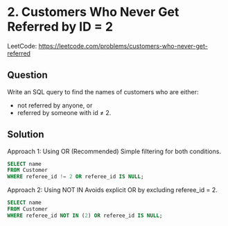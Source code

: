 # 2. Customers Who Never Get Referred by ID = 2

LeetCode: https://leetcode.com/problems/customers-who-never-get-referred

## Question
Write an SQL query to find the names of customers who are either:
- not referred by anyone, or
- referred by someone with id ≠ 2.

## Solution

Approach 1: Using OR (Recommended)
Simple filtering for both conditions.
```sql
SELECT name
FROM Customer
WHERE referee_id != 2 OR referee_id IS NULL;
```

Approach 2: Using NOT IN
Avoids explicit OR by excluding referee_id = 2.
```sql
SELECT name
FROM Customer
WHERE referee_id NOT IN (2) OR referee_id IS NULL;
```